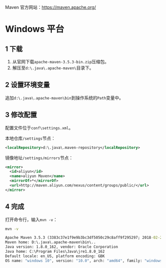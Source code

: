 Maven 官方网站：https://maven.apache.org/

# Windows 平台

## 1 下载

1. 从官网下载`apache-maven-3.5.3-bin.zip`压缩包。
2. 解压至`d:\.java\.apache-maven\`目录下。


## 2 设置环境变量

追加`d:\.java\.apache-maven\bin`到操作系统的`Path`变量中。

## 3 修改配置
配置文件位于`conf\settings.xml`。

本地仓库`/settings`节点：
```xml
<localRepository>d:\.java\.maven-repository</localRepository> 
```

镜像地址`/settings/mirrors`节点：
```xml
<mirror>
  <id>aliyun</id>
  <name>aliyun Maven</name>
  <mirrorOf>*</mirrorOf>
  <url>http://maven.aliyun.com/nexus/content/groups/public/</url>
</mirror> 
```

## 4 完成

打开命令行，输入`mvn -v`：
```cmd
mvn -v

Apache Maven 3.5.3 (3383c37e1f9e9b3bc3df5050c29c8aff9f295297; 2018-02-25T03:49:05+08:00)
Maven home: D:\.java\.apache-maven\bin\..
Java version: 1.8.0_162, vendor: Oracle Corporation
Java home: C:\Program Files\Java\jre1.8.0_162
Default locale: en_US, platform encoding: GBK
OS name: "windows 10", version: "10.0", arch: "amd64", family: "windows"
```
